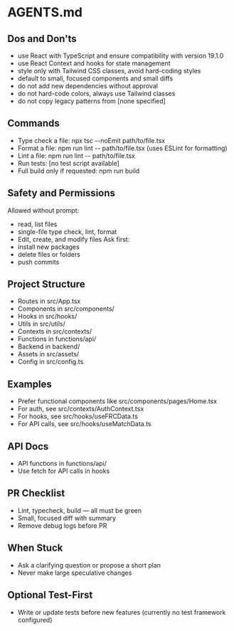 # AGENTS.md

## Dos and Don'ts
- use React with TypeScript and ensure compatibility with version 19.1.0
- use React Context and hooks for state management
- style only with Tailwind CSS classes, avoid hard-coding styles
- default to small, focused components and small diffs
- do not add new dependencies without approval
- do not hard-code colors, always use Tailwind classes
- do not copy legacy patterns from [none specified]

## Commands
- Type check a file: npx tsc --noEmit path/to/file.tsx
- Format a file: npm run lint -- path/to/file.tsx (uses ESLint for formatting)
- Lint a file: npm run lint -- path/to/file.tsx
- Run tests: [no test script available]
- Full build only if requested: npm run build

## Safety and Permissions
Allowed without prompt:
- read, list files
- single-file type check, lint, format
- Edit, create, and modify files
Ask first:
- install new packages
- delete files or folders
- push commits

## Project Structure
- Routes in src/App.tsx
- Components in src/components/
- Hooks in src/hooks/
- Utils in src/utils/
- Contexts in src/contexts/
- Functions in functions/api/
- Backend in backend/
- Assets in src/assets/
- Config in src/config.ts

## Examples
- Prefer functional components like src/components/pages/Home.tsx
- For auth, see src/contexts/AuthContext.tsx
- For hooks, see src/hooks/useFRCData.ts
- For API calls, see src/hooks/useMatchData.ts

## API Docs
- API functions in functions/api/
- Use fetch for API calls in hooks

## PR Checklist
- Lint, typecheck, build — all must be green
- Small, focused diff with summary
- Remove debug logs before PR

## When Stuck
- Ask a clarifying question or propose a short plan
- Never make large speculative changes

## Optional Test-First
- Write or update tests before new features (currently no test framework configured)